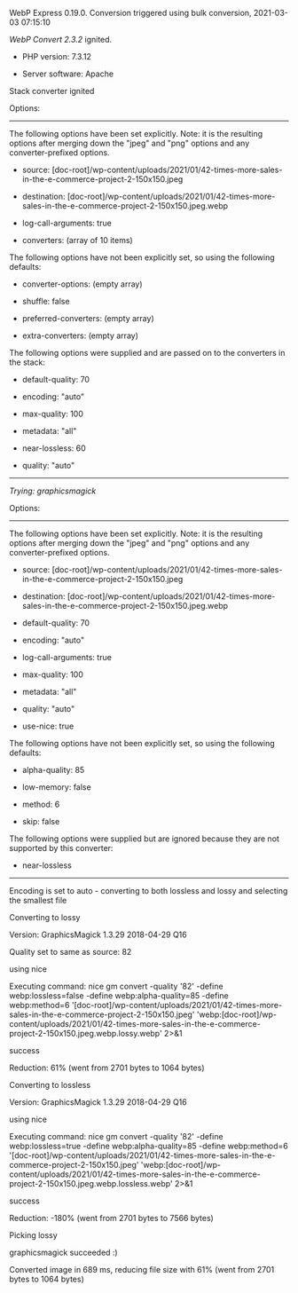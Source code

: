 WebP Express 0.19.0. Conversion triggered using bulk conversion, 2021-03-03 07:15:10

*WebP Convert 2.3.2*  ignited.
- PHP version: 7.3.12
- Server software: Apache

Stack converter ignited

Options:
------------
The following options have been set explicitly. Note: it is the resulting options after merging down the "jpeg" and "png" options and any converter-prefixed options.
- source: [doc-root]/wp-content/uploads/2021/01/42-times-more-sales-in-the-e-commerce-project-2-150x150.jpeg
- destination: [doc-root]/wp-content/uploads/2021/01/42-times-more-sales-in-the-e-commerce-project-2-150x150.jpeg.webp
- log-call-arguments: true
- converters: (array of 10 items)

The following options have not been explicitly set, so using the following defaults:
- converter-options: (empty array)
- shuffle: false
- preferred-converters: (empty array)
- extra-converters: (empty array)

The following options were supplied and are passed on to the converters in the stack:
- default-quality: 70
- encoding: "auto"
- max-quality: 100
- metadata: "all"
- near-lossless: 60
- quality: "auto"
------------


*Trying: graphicsmagick* 

Options:
------------
The following options have been set explicitly. Note: it is the resulting options after merging down the "jpeg" and "png" options and any converter-prefixed options.
- source: [doc-root]/wp-content/uploads/2021/01/42-times-more-sales-in-the-e-commerce-project-2-150x150.jpeg
- destination: [doc-root]/wp-content/uploads/2021/01/42-times-more-sales-in-the-e-commerce-project-2-150x150.jpeg.webp
- default-quality: 70
- encoding: "auto"
- log-call-arguments: true
- max-quality: 100
- metadata: "all"
- quality: "auto"
- use-nice: true

The following options have not been explicitly set, so using the following defaults:
- alpha-quality: 85
- low-memory: false
- method: 6
- skip: false

The following options were supplied but are ignored because they are not supported by this converter:
- near-lossless
------------

Encoding is set to auto - converting to both lossless and lossy and selecting the smallest file

Converting to lossy
Version: GraphicsMagick 1.3.29 2018-04-29 Q16 
Quality set to same as source: 82
using nice
Executing command: nice gm convert -quality '82' -define webp:lossless=false -define webp:alpha-quality=85 -define webp:method=6 '[doc-root]/wp-content/uploads/2021/01/42-times-more-sales-in-the-e-commerce-project-2-150x150.jpeg' 'webp:[doc-root]/wp-content/uploads/2021/01/42-times-more-sales-in-the-e-commerce-project-2-150x150.jpeg.webp.lossy.webp' 2>&1
success
Reduction: 61% (went from 2701 bytes to 1064 bytes)

Converting to lossless
Version: GraphicsMagick 1.3.29 2018-04-29 Q16 
using nice
Executing command: nice gm convert -quality '82' -define webp:lossless=true -define webp:alpha-quality=85 -define webp:method=6 '[doc-root]/wp-content/uploads/2021/01/42-times-more-sales-in-the-e-commerce-project-2-150x150.jpeg' 'webp:[doc-root]/wp-content/uploads/2021/01/42-times-more-sales-in-the-e-commerce-project-2-150x150.jpeg.webp.lossless.webp' 2>&1
success
Reduction: -180% (went from 2701 bytes to 7566 bytes)

Picking lossy
graphicsmagick succeeded :)

Converted image in 689 ms, reducing file size with 61% (went from 2701 bytes to 1064 bytes)
